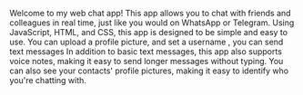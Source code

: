 Welcome to my web chat app! 
This app allows you to chat with friends and colleagues in real time, just like you would on WhatsApp or Telegram.
Using JavaScript, HTML, and CSS, this app is designed to be simple and easy to use. 
You can upload a profile picture, and set a username , you can send text messages 
In addition to basic text messages, this app also supports voice notes, making it easy to send longer messages without typing.
You can also see your contacts' profile pictures, making it easy to identify who you're chatting with.
